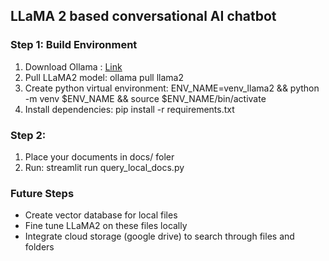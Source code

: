## LLaMA 2 based conversational AI chatbot

### Step 1: Build Environment
1. Download Ollama : [Link](https://ollama.com/)
2. Pull LLaMA2 model: ollama pull llama2
3. Create python virtual environment: ENV_NAME=venv_llama2 && python -m venv $ENV_NAME && source $ENV_NAME/bin/activate
4. Install dependencies: pip install -r requirements.txt

### Step 2: 
1. Place your documents in docs/ foler
2. Run: streamlit run query_local_docs.py


### Future Steps
- Create vector database for local files
- Fine tune LLaMA2 on these files locally
- Integrate cloud storage (google drive) to search through files and folders